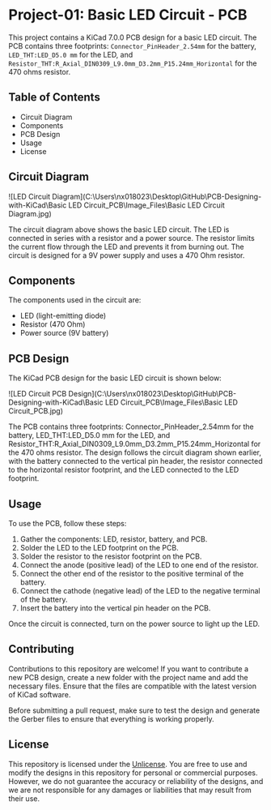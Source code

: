 # Project-01: Basic LED Circuit - PCB

This project contains a KiCad 7.0.0 PCB design for a basic LED circuit. The PCB contains three footprints: `Connector_PinHeader_2.54mm` for the battery, `LED_THT:LED_D5.0 mm` for the LED, and `Resistor_THT:R_Axial_DIN0309_L9.0mm_D3.2mm_P15.24mm_Horizontal` for the 470 ohms resistor.

## Table of Contents
- Circuit Diagram
- Components
- PCB Design
- Usage
- License

## Circuit Diagram

![LED Circuit Diagram](C:\Users\nx018023\Desktop\GitHub\PCB-Designing-with-KiCad\Basic LED Circuit_PCB\Image_Files\Basic LED Circuit Diagram.jpg) 

The circuit diagram above shows the basic LED circuit. The LED is connected in series with a resistor and a power source. The resistor limits the current flow through the LED and prevents it from burning out. The circuit is designed for a 9V power supply and uses a 470 Ohm resistor.

## Components

The components used in the circuit are:

- LED (light-emitting diode)
- Resistor (470 Ohm)
- Power source (9V battery)

## PCB Design

The KiCad PCB design for the basic LED circuit is shown below:

![LED Circuit PCB Design](C:\Users\nx018023\Desktop\GitHub\PCB-Designing-with-KiCad\Basic LED Circuit_PCB\Image_Files\Basic LED Circuit_PCB.jpg)  

The PCB contains three footprints: Connector_PinHeader_2.54mm for the battery, LED_THT:LED_D5.0 mm for the LED, and Resistor_THT:R_Axial_DIN0309_L9.0mm_D3.2mm_P15.24mm_Horizontal for the 470 ohms resistor. The design follows the circuit diagram shown earlier, with the battery connected to the vertical pin header, the resistor connected to the horizontal resistor footprint, and the LED connected to the LED footprint.

## Usage

To use the PCB, follow these steps:

1. Gather the components: LED, resistor, battery, and PCB.
2. Solder the LED to the LED footprint on the PCB.
3. Solder the resistor to the resistor footprint on the PCB.
4. Connect the anode (positive lead) of the LED to one end of the resistor.
5. Connect the other end of the resistor to the positive terminal of the battery.
6. Connect the cathode (negative lead) of the LED to the negative terminal of the battery.
7. Insert the battery into the vertical pin header on the PCB.
   
Once the circuit is connected, turn on the power source to light up the LED.

## Contributing

Contributions to this repository are welcome! If you want to contribute a new PCB design, create a new folder with the project name and add the necessary files. Ensure that the files are compatible with the latest version of KiCad software.

Before submitting a pull request, make sure to test the design and generate the Gerber files to ensure that everything is working properly.

## License

This repository is licensed under the [Unlicense](https://unlicense.org). You are free to use and modify the designs in this repository for personal or commercial purposes. However, we do not guarantee the accuracy or reliability of the designs, and we are not responsible for any damages or liabilities that may result from their use.
